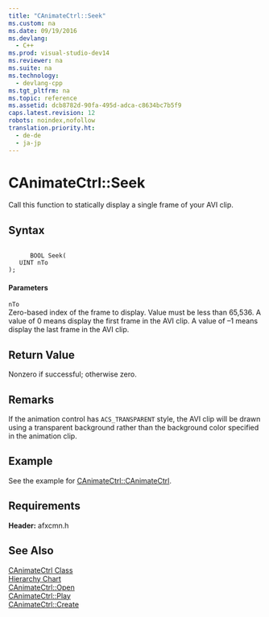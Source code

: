 ```yaml
---
title: "CAnimateCtrl::Seek"
ms.custom: na
ms.date: 09/19/2016
ms.devlang: 
  - C++
ms.prod: visual-studio-dev14
ms.reviewer: na
ms.suite: na
ms.technology: 
  - devlang-cpp
ms.tgt_pltfrm: na
ms.topic: reference
ms.assetid: dcb8782d-90fa-495d-adca-c8634bc7b5f9
caps.latest.revision: 12
robots: noindex,nofollow
translation.priority.ht: 
  - de-de
  - ja-jp
---
```

# CAnimateCtrl::Seek
Call this function to statically display a single frame of your AVI clip.  
  
## Syntax  
  
```  
  
      BOOL Seek(  
   UINT nTo   
);  
```  
  
#### Parameters  
 `nTo`  
 Zero-based index of the frame to display. Value must be less than 65,536. A value of 0 means display the first frame in the AVI clip. A value of –1 means display the last frame in the AVI clip.  
  
## Return Value  
 Nonzero if successful; otherwise zero.  
  
## Remarks  
 If the animation control has `ACS_TRANSPARENT` style, the AVI clip will be drawn using a transparent background rather than the background color specified in the animation clip.  
  
## Example  
 See the example for [CAnimateCtrl::CAnimateCtrl](../vs140/CAnimateCtrl--CAnimateCtrl.md).  
  
## Requirements  
 **Header:** afxcmn.h  
  
## See Also  
 [CAnimateCtrl Class](../vs140/CAnimateCtrl-Class.md)   
 [Hierarchy Chart](../vs140/Hierarchy-Chart.md)   
 [CAnimateCtrl::Open](../vs140/CAnimateCtrl--Open.md)   
 [CAnimateCtrl::Play](../vs140/CAnimateCtrl--Play.md)   
 [CAnimateCtrl::Create](../vs140/CAnimateCtrl--Create.md)